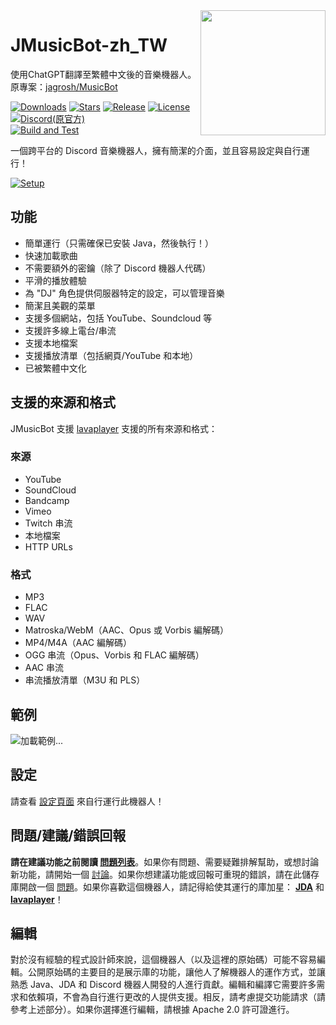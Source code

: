 <img align="right" src="https://i.imgur.com/zrE80HY.png" height="200" width="200">

# JMusicBot-zh_TW
使用ChatGPT翻譯至繁體中文後的音樂機器人。<br>
原專案：[jagrosh/MusicBot](https://github.com/jagrosh/MusicBot)

[![Downloads](https://img.shields.io/github/downloads/AvianJay/MusicBot-zh_tw/total.svg)](https://github.com/AvianJay/MusicBot-zh_tw/releases/latest)
[![Stars](https://img.shields.io/github/stars/AvianJay/MusicBot-zh_tw.svg)](https://github.com/AvianJay/MusicBot-zh_tw/stargazers)
[![Release](https://img.shields.io/github/release/AvianJay/MusicBot-zh_tw.svg)](https://github.com/AvianJay/MusicBot-zh_tw/releases/latest)
[![License](https://img.shields.io/github/license/AvianJay/MusicBot-zh_tw.svg)](https://github.com/AvianJay/MusicBot-zh_tw/blob/master/LICENSE)
[![Discord(原官方)](https://discordapp.com/api/guilds/147698382092238848/widget.png)](https://discord.gg/0p9LSGoRLu6Pet0k)<br>
[![Build and Test](https://github.com/AvianJay/MusicBot-zh_tw/actions/workflows/build-and-test.yml/badge.svg)](https://github.com/AvianJay/MusicBot-zh_tw/actions/workflows/build-and-test.yml)

一個跨平台的 Discord 音樂機器人，擁有簡潔的介面，並且容易設定與自行運行！

[![Setup](http://i.imgur.com/VvXYp5j.png)](https://avianjay.github.io/MusicBot-zh_tw/setup)

## 功能
  * 簡單運行（只需確保已安裝 Java，然後執行！）
  * 快速加載歌曲
  * 不需要額外的密鑰（除了 Discord 機器人代碼）
  * 平滑的播放體驗
  * 為 "DJ" 角色提供伺服器特定的設定，可以管理音樂
  * 簡潔且美觀的菜單
  * 支援多個網站，包括 YouTube、Soundcloud 等
  * 支援許多線上電台/串流
  * 支援本地檔案
  * 支援播放清單（包括網頁/YouTube 和本地）
  * 已被繁體中文化

## 支援的來源和格式
JMusicBot 支援 [lavaplayer](https://github.com/sedmelluq/lavaplayer#supported-formats) 支援的所有來源和格式：
### 來源
  * YouTube
  * SoundCloud
  * Bandcamp
  * Vimeo
  * Twitch 串流
  * 本地檔案
  * HTTP URLs
### 格式
  * MP3
  * FLAC
  * WAV
  * Matroska/WebM（AAC、Opus 或 Vorbis 編解碼）
  * MP4/M4A（AAC 編解碼）
  * OGG 串流（Opus、Vorbis 和 FLAC 編解碼）
  * AAC 串流
  * 串流播放清單（M3U 和 PLS）

## 範例
![加載範例...](https://i.imgur.com/kVtTKvS.gif)

## 設定
請查看 [設定頁面](https://avianjay.github.io/MusicBot-zh_tw/setup) 來自行運行此機器人！

## 問題/建議/錯誤回報
**請在建議功能之前閱讀 [問題列表](https://github.com/jagrosh/MusicBot/issues)**。如果你有問題、需要疑難排解幫助，或想討論新功能，請開始一個 [討論](https://github.com/jagrosh/MusicBot/discussions)。如果你想建議功能或回報可重現的錯誤，請在此儲存庫開啟一個 [問題](https://github.com/jagrosh/MusicBot/issues)。如果你喜歡這個機器人，請記得給使其運行的庫加星： [**JDA**](https://github.com/DV8FromTheWorld/JDA) 和 [**lavaplayer**](https://github.com/sedmelluq/lavaplayer)！

## 編輯
對於沒有經驗的程式設計師來說，這個機器人（以及這裡的原始碼）可能不容易編輯。公開原始碼的主要目的是展示庫的功能，讓他人了解機器人的運作方式，並讓熟悉 Java、JDA 和 Discord 機器人開發的人進行貢獻。編輯和編譯它需要許多需求和依賴項，不會為自行進行更改的人提供支援。相反，請考慮提交功能請求（請參考上述部分）。如果你選擇進行編輯，請根據 Apache 2.0 許可證進行。

